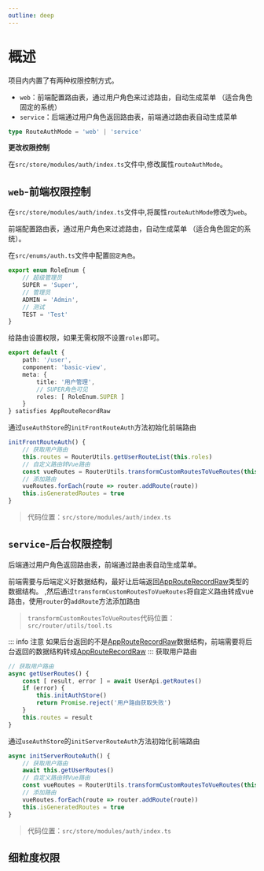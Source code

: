```yaml
---
outline: deep
---
```


# 概述

项目内内置了有两种权限控制方式。

* `web`：前端配置路由表，通过用户角色来过滤路由，自动生成菜单 （适合角色固定的系统）
* `service`：后端通过用户角色返回路由表，前端通过路由表自动生成菜单

```ts
type RouteAuthMode = 'web' | 'service'
```

**更改权限控制**

在`src/store/modules/auth/index.ts`文件中,修改属性`routeAuthMode`。

## `web`-前端权限控制

在`src/store/modules/auth/index.ts`文件中,将属性`routeAuthMode`修改为`web`。

前端配置路由表，通过用户角色来过滤路由，自动生成菜单 （适合角色固定的系统）。

在`src/enums/auth.ts`文件中配置`固定角色`。

```ts
export enum RoleEnum {
    // 超级管理员
    SUPER = 'Super',
    // 管理员
    ADMIN = 'Admin',
    // 测试
    TEST = 'Test'
}
```

给路由设置权限，如果无需权限不设置`roles`即可。

```ts {7}
export default {
    path: '/user',
    component: 'basic-view',
    meta: {
        title: '用户管理',
        // SUPER角色可见
        roles: [ RoleEnum.SUPER ]
    }
} satisfies AppRouteRecordRaw
```
通过`useAuthStore`的`initFrontRouteAuth`方法初始化前端路由
```ts
initFrontRouteAuth() {
    // 获取用户路由
    this.routes = RouterUtils.getUserRouteList(this.roles)
    // 自定义路由转Vue路由
    const vueRoutes = RouterUtils.transformCustomRoutesToVueRoutes(this.routes)
    // 添加路由
    vueRoutes.forEach(route => router.addRoute(route))
    this.isGeneratedRoutes = true
}
```
> 代码位置：`src/store/modules/auth/index.ts`

## `service`-后台权限控制

后端通过用户角色返回路由表，前端通过路由表自动生成菜单。

前端需要与后端定义好数据结构，最好让后端返回[AppRouteRecordRaw](/frontEndGuide/basis/routeAndMenu#路由类型)类型的数据结构。
,然后通过`transformCustomRoutesToVueRoutes`将自定义路由转成vue路由，使用`router`的`addRoute`方法添加路由

> `transformCustomRoutesToVueRoutes`代码位置：`src/router/utils/tool.ts`

::: info 注意
如果后台返回的不是[AppRouteRecordRaw](/frontEndGuide/basis/routeAndMenu#路由类型)数据结构，前端需要将后台返回的数据结构转成[AppRouteRecordRaw](/frontEndGuide/basis/routeAndMenu#路由类型)
:::
获取用户路由
```ts
// 获取用户路由
async getUserRoutes() {
    const [ result, error ] = await UserApi.getRoutes()
    if (error) {
        this.initAuthStore()
        return Promise.reject('用户路由获取失败')
    }
    this.routes = result
}
```

通过`useAuthStore`的`initServerRouteAuth`方法初始化前端路由
```ts
async initServerRouteAuth() {
    // 获取用户路由
    await this.getUserRoutes()
    // 自定义路由转Vue路由
    const vueRoutes = RouterUtils.transformCustomRoutesToVueRoutes(this.routes)
    // 添加路由
    vueRoutes.forEach(route => router.addRoute(route))
    this.isGeneratedRoutes = true
}
```
> 代码位置：`src/store/modules/auth/index.ts`

## 细粒度权限
